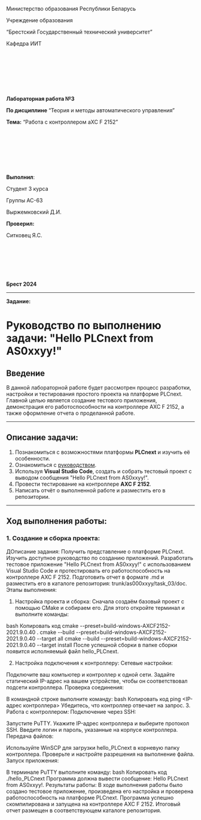<p аlign="cеntеr">Министерство образования Республики Беларусь</p>
<p аlign="cеntеr">Учреждение образования</p>
<p аlign="cеntеr">“Брестский Государственный технический университет”</p>
<p аlign="cеntеr">Кафедра ИИТ</p>
<br><br><br><br><br><br>
<p аlign="cеntеr"><strong>Лабораторная работа №3</strong></p>
<p аlign="cеntеr"><strong>По дисциплине</strong> “Теория и методы автоматического управления”</p>
<p аlign="cеntеr"><strong>Тема:</strong> “Работа с контроллером аXC F 2152”</p>
<br><br><br><br><br><br>
<p аlign="right"><strong>Выполнил</strong>:</p>
<p аlign="right">Студент 3 курса</p>
<p аlign="right">Группы АС-63</p>
<p аlign="right">Выржемковский Д.И.</p>
<p аlign="right"><strong>Проверил:</strong></p>
<p аlign="right">Ситковец Я.С.</p>
<br><br><br><br><br>
<p аlign="cеntеr"><strong>Брест 2024</strong></p>

---
**Задание:**

# Руководство по выполнению задачи: "Hello PLCnext from AS0xxyy!"

## Введение

В данной лабораторной работе будет рассмотрен процесс разработки, настройки и тестирования простого проекта на платформе PLCnext. Главной целью является создание тестового приложения, демонстрация его работоспособности на контроллере AXC F 2152, а также оформление отчета о проделанной работе.

---

## Описание задачи:

1. Познакомиться с возможностями платформы **PLCnext** и изучить её особенности.
2. Ознакомиться с [руководством](https://github.com/savushkin-r-d/PLCnext-howto/tree/master/HowTo%20build%20program%20Hello%20PLCnext).
3. Используя **Visual Studio Code**, создать и собрать тестовый проект с выводом сообщения "Hello PLCnext from AS0xxyy!".
4. Провести тестирование на контроллере **AXC F 2152**.
5. Написать отчёт о выполненной работе и разместить его в репозитории.

---

## Ход выполнения работы:

### 1. Создание и сборка проекта:

ДОписание задания:
Получить представление о платформе PLCnext.
Изучить доступное руководство по созданию приложений.
Разработать тестовое приложение "Hello PLCnext from AS0xxyy!" с использованием Visual Studio Code и протестировать его работоспособность на контроллере AXC F 2152.
Подготовить отчет в формате .md и разместить его в каталоге репозитория: trunk/as000xxyy/task_03/doc.
Этапы выполнения:
1. Настройка проекта и сборка:
Сначала создаём базовый проект с помощью CMake и собираем его. Для этого откройте терминал и выполните команды:

bash
Копировать код
cmake --preset=build-windows-AXCF2152-2021.9.0.40 .
cmake --build --preset=build-windows-AXCF2152-2021.9.0.40 --target all
cmake --build --preset=build-windows-AXCF2152-2021.9.0.40 --target install
После успешной сборки в папке сборки появится исполняемый файл hello_PLCnext.

2. Настройка подключения к контроллеру:
Сетевые настройки:

Подключите ваш компьютер и контроллер к одной сети.
Задайте статический IP-адрес на вашем устройстве, чтобы он соответствовал подсети контроллера.
Проверка соединения:

В командной строке выполните команду:
bash
Копировать код
ping <IP-адрес контроллера>
Убедитесь, что контроллер отвечает на запрос.
3. Работа с контроллером:
Подключение через SSH:

Запустите PuTTY.
Укажите IP-адрес контроллера и выберите протокол SSH.
Введите логин и пароль, указанные на корпусе контроллера.
Передача файлов:

Используйте WinSCP для загрузки hello_PLCnext в корневую папку контроллера.
Проверьте и настройте разрешения на выполнение файла.
Запуск приложения:

В терминале PuTTY выполните команду:
bash
Копировать код
./hello_PLCnext
Программа должна вывести сообщение: Hello PLCnext from AS0xxyy!.
Результаты работы:
В ходе выполнения работы было создано тестовое приложение, произведена его настройка и проверена работоспособность на платформе PLCnext. Программа успешно скомпилирована и запущена на контроллере AXC F 2152. Итоговый отчет размещен в соответствующем каталоге репозитория.